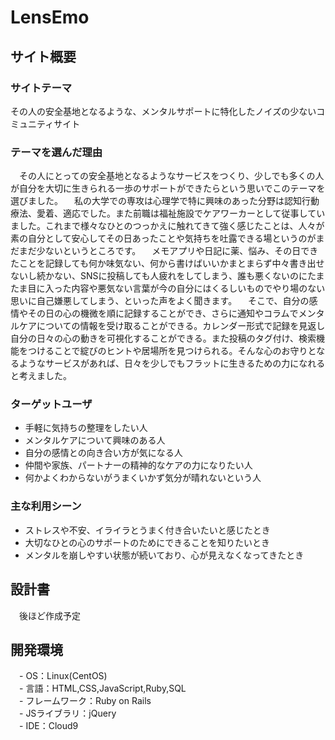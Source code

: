 # LensEmo

## サイト概要
### サイトテーマ
  その人の安全基地となるような、メンタルサポートに特化したノイズの少ないコミュニティサイト

### テーマを選んだ理由
　その人にとっての安全基地となるようなサービスをつくり、少しでも多くの人が自分を大切に生きられる一歩のサポートができたらという思いでこのテーマを選びました。
　私の大学での専攻は心理学で特に興味のあった分野は認知行動療法、愛着、適応でした。また前職は福祉施設でケアワーカーとして従事していました。これまで様々なひとのつっかえに触れてきて強く感じたことは、人々が素の自分として安心してその日あったことや気持ちを吐露できる場というのがまだまだ少ないというところです。
　メモアプリや日記に薬、悩み、その日できたことを記録しても何か味気ない、何から書けばいいかまとまらず中々書き出せないし続かない、SNSに投稿しても人疲れをしてしまう、誰も悪くないのにたまたま目に入った内容や悪気ない言葉が今の自分にはくるしいものでやり場のない思いに自己嫌悪してしまう、といった声をよく聞きます。
　そこで、自分の感情やその日の心の機微を順に記録することができ、さらに通知やコラムでメンタルケアについての情報を受け取ることができる。カレンダー形式で記録を見返し自分の日々の心の動きを可視化することができる。また投稿のタグ付け、検索機能をつけることで綻びのヒントや居場所を見つけられる。そんな心のお守りとなるようなサービスがあれば、日々を少しでもフラットに生きるための力になれると考えました。

### ターゲットユーザ
  * 手軽に気持ちの整理をしたい人
  * メンタルケアについて興味のある人
  * 自分の感情との向き合い方が気になる人
  * 仲間や家族、パートナーの精神的なケアの力になりたい人
  * 何かよくわからないがうまくいかず気分が晴れないという人

### 主な利用シーン
  * ストレスや不安、イライラとうまく付き合いたいと感じたとき
  * 大切なひとの心のサポートのためにできることを知りたいとき
  * メンタルを崩しやすい状態が続いており、心が見えなくなってきたとき

## 設計書
　後ほど作成予定

## 開発環境
　- OS：Linux(CentOS)  
　- 言語：HTML,CSS,JavaScript,Ruby,SQL  
　- フレームワーク：Ruby on Rails  
　- JSライブラリ：jQuery  
　- IDE：Cloud9  
​
